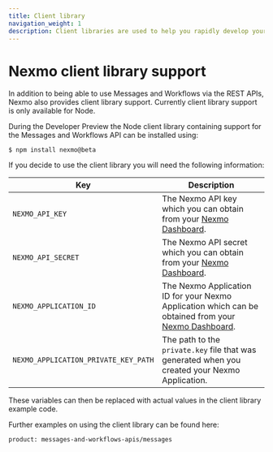 ```yaml
---
title: Client library
navigation_weight: 1
description: Client libraries are used to help you rapidly develop your messaging applications.
---
```


# Nexmo client library support

In addition to being able to use Messages and Workflows via the REST APIs, Nexmo also provides client library support. Currently client library support is only available for Node.

During the Developer Preview the Node client library containing support for the Messages and Workflows API can be installed using:

```
$ npm install nexmo@beta
```

If you decide to use the client library you will need the following information:

Key | Description
-- | --
`NEXMO_API_KEY` | The Nexmo API key which you can obtain from your [Nexmo Dashboard](https://dashboard.nexmo.com).
`NEXMO_API_SECRET` | The Nexmo API secret which you can obtain from your [Nexmo Dashboard](https://dashboard.nexmo.com).
`NEXMO_APPLICATION_ID` | The Nexmo Application ID for your Nexmo Application which can be obtained from your [Nexmo Dashboard](https://dashboard.nexmo.com).
`NEXMO_APPLICATION_PRIVATE_KEY_PATH` | The path to the `private.key` file that was generated when you created your Nexmo Application.

These variables can then be replaced with actual values in the client library example code.

Further examples on using the client library can be found here:

```building_block_list
product: messages-and-workflows-apis/messages
```
